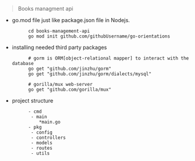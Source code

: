 > Books managment api

- go.mod file just like package.json file in Nodejs.

            cd books-management-api
            go mod init github.com/githubUsername/go-orientations

- installing needed third party packages

            # gorm is ORM[object-relational mapper] to interact with the database
            go get "github.com/jinzhu/gorm"
            go get "github.com/jinzhu/gorm/dialects/mysql"

            # gorilla/mux web-server
            go get "github.com/gorilla/mux"

- project structure

            - cmd
             - main
                *main.go
            - pkg
             - config
             - controllers
             - models
             - routes
             - utils
